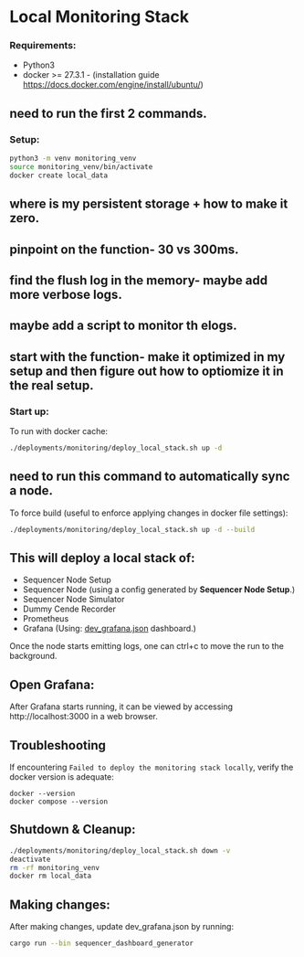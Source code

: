 # Local Monitoring Stack

### Requirements:
- Python3
- docker >= 27.3.1 - (installation guide https://docs.docker.com/engine/install/ubuntu/)

## need to run the first 2 commands.
### Setup:
```bash
python3 -m venv monitoring_venv
source monitoring_venv/bin/activate
docker create local_data
```
## where is my persistent storage + how to make it zero.
## pinpoint on the function- 30 vs 300ms.
## find the flush log in the memory- maybe add more verbose logs.
## maybe add a script to monitor th elogs.
## start with the function- make it optimized in my setup and then figure out how to optiomize it in the real setup.
### Start up:
To run with docker cache:
```bash
./deployments/monitoring/deploy_local_stack.sh up -d
```
## need to run this command to automatically sync a node.
To force build (useful to enforce applying changes in docker file settings):
```bash
./deployments/monitoring/deploy_local_stack.sh up -d --build
```

## This will deploy a local stack of:
- Sequencer Node Setup
- Sequencer Node (using a config generated by **Sequencer Node Setup**.)
- Sequencer Node Simulator
- Dummy Cende Recorder
- Prometheus
- Grafana (Using: [dev_grafana.json](../../crates/apollo_dashboard/resources/dev_grafana.json) dashboard.)

Once the node starts emitting logs, one can ctrl+c to move the run to the background.

## Open Grafana:
After Grafana starts running, it can be viewed by accessing http://localhost:3000 in a web browser.

## Troubleshooting
If encountering `Failed to deploy the monitoring stack locally`, verify the docker version is adequate:
```
docker --version
docker compose --version
```

## Shutdown & Cleanup:
```bash
./deployments/monitoring/deploy_local_stack.sh down -v
deactivate
rm -rf monitoring_venv
docker rm local_data
```
## Making changes:
After making changes, update dev_grafana.json by running:
```bash
cargo run --bin sequencer_dashboard_generator
```
